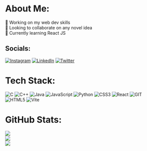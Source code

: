#  About Me:
🔭 Working on my web dev skills<br>👯 Looking to collaborate on any novel idea<br>🌱 Currently learning React JS


## Socials:
[![Instagram](https://img.shields.io/badge/Instagram-%23E4405F.svg?logo=Instagram&logoColor=white)](https://instagram.com/arjunbector) [![LinkedIn](https://img.shields.io/badge/LinkedIn-%230077B5.svg?logo=linkedin&logoColor=white)](https://linkedin.com/in/arjun-bector) [![Twitter](https://img.shields.io/badge/Twitter-%231DA1F2.svg?logo=Twitter&logoColor=white)](https://twitter.com/arjunbector01) 

# Tech Stack:
![C](https://img.shields.io/badge/c-%2300599C.svg?style=for-the-badge&logo=c&logoColor=white) ![C++](https://img.shields.io/badge/c++-%2300599C.svg?style=for-the-badge&logo=c%2B%2B&logoColor=white) ![Java](https://img.shields.io/badge/java-%23ED8B00.svg?style=for-the-badge&logo=openjdk&logoColor=white) ![JavaScript](https://img.shields.io/badge/javascript-%23323330.svg?style=for-the-badge&logo=javascript&logoColor=%23F7DF1E) ![Python](https://img.shields.io/badge/python-3670A0?style=for-the-badge&logo=python&logoColor=ffdd54) ![CSS3](https://img.shields.io/badge/css3-%231572B6.svg?style=for-the-badge&logo=css3&logoColor=white) ![React](https://img.shields.io/badge/react-%2320232a.svg?style=for-the-badge&logo=react&logoColor=%2361DAFB) ![GIT](https://img.shields.io/badge/Git-fc6d26?style=for-the-badge&logo=git&logoColor=white) ![HTML5](https://img.shields.io/badge/html5-%23E34F26.svg?style=for-the-badge&logo=html5&logoColor=white)
![Vite](https://img.shields.io/badge/vite-%23646CFF.svg?style=for-the-badge&logo=vite&logoColor=white)
# GitHub Stats:
![](https://github-readme-stats.vercel.app/api?username=arjunbector&theme=tokyonight&hide_border=true&include_all_commits=false&count_private=false)<br/>
![](https://github-readme-streak-stats.herokuapp.com/?user=arjunbector&theme=tokyonight&hide_border=true)<br/>
![](https://github-readme-stats.vercel.app/api/top-langs/?username=arjunbector&theme=tokyonight&hide_border=true&include_all_commits=false&count_private=false&layout=compact)

<!-- Proudly created with GPRM ( https://gprm.itsvg.in ) -->